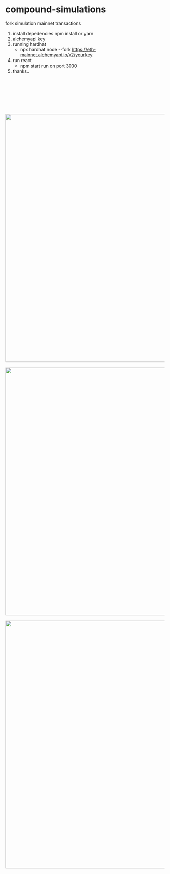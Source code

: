 # compound-simulations
fork simulation mainnet transactions 

1. install depedencies npm install or yarn
2. alchemyapi key 
4. running hardhat 
    - npx hardhat node --fork https://eth-mainnet.alchemyapi.io/v2/yourkey
5. run react
    - npm start run on port 3000
6. thanks..
  
  <div>
  <br><br><br>
 </div>

<br><br>
  <div align="center" >
<img  src="https://i.ibb.co/tm73yhj/1.jpg"  width="780px"  />
</div>
  

<br>
  <div align="center" >
<img  src="https://i.ibb.co/Hx9Yd4V/2.jpg"  width="780px"  />
</div>
  
  
<br>
  <div align="center" >
<img  src="https://i.ibb.co/1G997jr/3.jpg"  width="780px"  />
</div>
  
  
